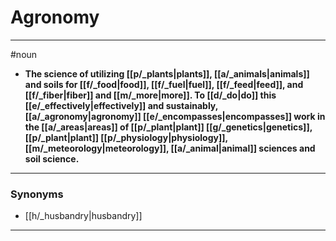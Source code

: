 # Agronomy
---
#noun
- **The science of utilizing [[p/_plants|plants]], [[a/_animals|animals]] and soils for [[f/_food|food]], [[f/_fuel|fuel]], [[f/_feed|feed]], and [[f/_fiber|fiber]] and [[m/_more|more]]. To [[d/_do|do]] this [[e/_effectively|effectively]] and sustainably, [[a/_agronomy|agronomy]] [[e/_encompasses|encompasses]] work in the [[a/_areas|areas]] of [[p/_plant|plant]] [[g/_genetics|genetics]], [[p/_plant|plant]] [[p/_physiology|physiology]], [[m/_meteorology|meteorology]], [[a/_animal|animal]] sciences and soil science.**
---
### Synonyms
- [[h/_husbandry|husbandry]]
---
